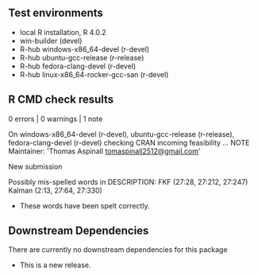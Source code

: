## Test environments
- local R installation, R 4.0.2
- win-builder (devel)
- R-hub windows-x86_64-devel (r-devel)
- R-hub ubuntu-gcc-release (r-release)
- R-hub fedora-clang-devel (r-devel)
- R-hub linux-x86_64-rocker-gcc-san (r-devel)

## R CMD check results

0 errors | 0 warnings | 1 note

On windows-x86_64-devel (r-devel), ubuntu-gcc-release (r-release), fedora-clang-devel (r-devel)
  checking CRAN incoming feasibility ... NOTE
  Maintainer: 'Thomas Aspinall <tomaspinall2512@gmail.com>'
  
  New submission
  
  Possibly mis-spelled words in DESCRIPTION:
    FKF (27:28, 27:212, 27:247)
    Kalman (2:13, 27:64, 27:330)

* These words have been spelt correctly.

## Downstream Dependencies

There are currently no downstream dependencies for this package

* This is a new release.
